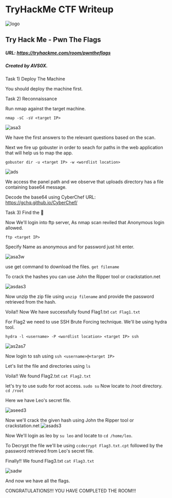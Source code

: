 # TryHackMe CTF Writeup

![logo](https://github.com/AVs0x/CTF-Write-up/assets/111527380/4e93b5c6-eb31-4ffc-8fd0-bfa7581801d5)

## Try Hack Me - Pwn The Flags

##### URL: https://tryhackme.com/room/pwntheflags

##### Created by AVS0X.

Task 1)  Deploy The Machine

You should deploy the machine first.

Task 2)  Reconnaissance 

Run nmap against the target machine.

```nmap -sC -sV <target IP>```

![asa3](https://github.com/AVs0x/CTF-Write-up/assets/111527380/504860e8-257d-4012-a0bb-cb0adaac7f30)

We have the first answers to the relevant questions based on the scan.

Next we fire up gobuster in order to seach for paths in the web application that will help us to map the app.

```gobuster dir -u <target IP> -w <wordlist location>```


![ads](https://github.com/AVs0x/CTF-Write-up/assets/111527380/13c00e4f-72d3-44e5-ad72-acaea3ee5fe2)

We access the panel path and we observe that uploads directory has a file containing base64 message.

Decode the base64 using CyberChef 
URL: https://gchq.github.io/CyberChef/

Task 3)  Find the 🚩

Now We'll login into ftp server, As nmap scan reviled that Anonymous login allowed.

```ftp <target IP>```

Specify Name as anonymous and for password just hit enter.


![asa3w](https://github.com/AVs0x/CTF-Write-up/assets/111527380/0dffdf09-253c-4f2f-bdd0-f69110b44d5b)

use get command to download the files.  ```get filename```

To crack the hashes you can use John the Ripper tool or crackstation.net

![asdas3](https://github.com/AVs0x/CTF-Write-up/assets/111527380/31255eeb-e001-409f-b2b9-91f4c3c04131)

Now unzip the zip file using  ```unzip filename``` and provide the password retrieved from the hash.

Voila!! Now We have successfully found Flag1.txt
 ```cat Flag1.txt```
 
For Flag2 we need to use SSH Brute Forcing technique. We'll be using hydra tool.

```hydra -l <username> -P <wordlist location> <target IP> ssh```

![as2as7](https://github.com/AVs0x/CTF-Write-up/assets/111527380/d766238b-28ba-4e6c-98bf-dac427887d44)

Now login to ssh using ```ssh <username>@<target IP>```

Let's list the file and directories using ```ls``` 

Voila!! We found Flag2.txt
```cat Flag2.txt```

let's try to use sudo for root access. 
```sudo su```
Now locate to /root directory.
```cd /root```

Here we have Leo's secret file.

![aseed3](https://github.com/AVs0x/CTF-Write-up/assets/111527380/96bd5dfa-a6cd-4ea7-9746-9a6a7e4b9328)

Now we'll crack the given hash using John the Ripper tool or crackstation.net
![asads3](https://github.com/AVs0x/CTF-Write-up/assets/111527380/231f17ed-a105-4cda-a80e-a967169317fb)

Now We'll login as leo by ```su leo``` and locate to ```cd /home/leo```.

To Decrypt the file we'll be using ```ccdecrypt Flag3.txt.cpt``` followed by the password retrieved from Leo's secret file.

Finally!! We found Flag3.txt
```cat Flag3.txt```



![sadw](https://github.com/AVs0x/CTF-Write-up/assets/111527380/17dce597-0995-4880-aa59-68c0018b91be)

And now we have all the flags.

CONGRATULATIONS!!! YOU HAVE COMPLETED THE ROOM!!!


